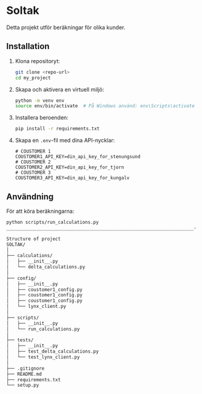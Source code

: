 # Soltak

Detta projekt utför beräkningar för olika kunder.

## Installation

1. Klona repositoryt:
    ```bash
    git clone <repo-url>
    cd my_project
    ```

2. Skapa och aktivera en virtuell miljö:
    ```bash
    python -m venv env
    source env/bin/activate  # På Windows använd: env\Scripts\activate
    ```

3. Installera beroenden:
    ```bash
    pip install -r requirements.txt
    ```

4. Skapa en `.env`-fil med dina API-nycklar:
    ```plaintext
    # COUSTOMER 1
    COUSTOMER1_API_KEY=din_api_key_for_stenungsund
    # COUSTOMER 2
    COUSTOMER2_API_KEY=din_api_key_for_tjorn
    # COUSTOMER 3
    COUSTOMER3_API_KEY=din_api_key_for_kungalv
    ```

## Användning

För att köra beräkningarna:
```bash
python scripts/run_calculations.py
_____________________________________________________________________-

Structure of project
SOLTAK/
│
├── calculations/
│   ├── __init__.py
│   └── delta_calculations.py
│
├── config/
│   ├── __init__.py
│   ├── coustomer1_config.py
│   ├── coustomer1_config.py
│   ├── coustomer1_config.py
│   └── lynx_client.py
│
├── scripts/
│   ├── __init__.py
│   └── run_calculations.py
│
├── tests/
│   ├── __init__.py
│   ├── test_delta_calculations.py
│   └── test_lynx_client.py
│
├── .gitignore
├── README.md
├── requirements.txt
└── setup.py
